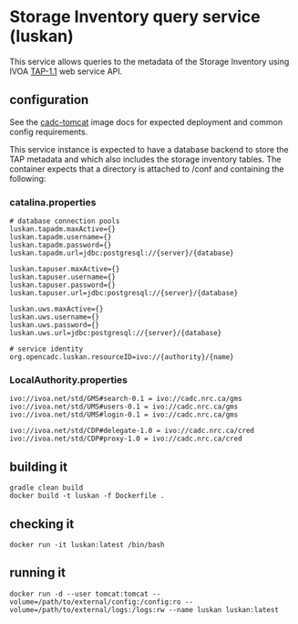 # Storage Inventory query service (luskan)

This service allows queries to the metadata of the Storage Inventory using
IVOA <a href="http://www.ivoa.net/documents/TAP/20190927/">TAP-1.1</a> web service API.

## configuration
See the <a href="https://github.com/opencadc/docker-base/tree/master/cadc-tomcat">cadc-tomcat</a> image docs 
for expected deployment and common config requirements.

This service instance is expected to have a database backend to store the TAP metadata and which also includes the 
storage inventory tables. The container expects that a directory is attached to /conf and containing the following:

### catalina.properties
```
# database connection pools
luskan.tapadm.maxActive={}
luskan.tapadm.username={}
luskan.tapadm.password={}
luskan.tapadm.url=jdbc:postgresql://{server}/{database}

luskan.tapuser.maxActive={}
luskan.tapuser.username={}
luskan.tapuser.password={}
luskan.tapuser.url=jdbc:postgresql://{server}/{database}

luskan.uws.maxActive={}
luskan.uws.username={}
luskan.uws.password={}
luskan.uws.url=jdbc:postgresql://{server}/{database}

# service identity
org.opencadc.luskan.resourceID=ivo://{authority}/{name}
```

### LocalAuthority.properties
```
ivo://ivoa.net/std/GMS#search-0.1 = ivo://cadc.nrc.ca/gms           
ivo://ivoa.net/std/UMS#users-0.1 = ivo://cadc.nrc.ca/gms    
ivo://ivoa.net/std/UMS#login-0.1 = ivo://cadc.nrc.ca/gms           

ivo://ivoa.net/std/CDP#delegate-1.0 = ivo://cadc.nrc.ca/cred
ivo://ivoa.net/std/CDP#proxy-1.0 = ivo://cadc.nrc.ca/cred
```

## building it
```
gradle clean build
docker build -t luskan -f Dockerfile .
```

## checking it
```
docker run -it luskan:latest /bin/bash
```

## running it
```
docker run -d --user tomcat:tomcat --volume=/path/to/external/config:/config:ro --volume=/path/to/external/logs:/logs:rw --name luskan luskan:latest
```
